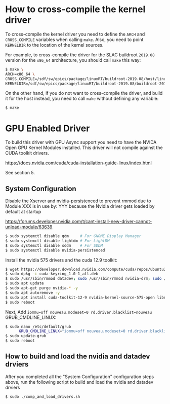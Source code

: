 # How to cross-compile the kernel driver

To cross-compile the kernel driver you need to define the `ARCH` and `CROSS_COMPILE` variables when calling `make`. Also, you need to point `KERNELDIR` to the location of the kernel sources.

For example, to cross-compile the driver for the SLAC buildroot `2019.08` version for the `x86_64` architecture, you should call `make` this way:

```bash
$ make \
ARCH=x86_64 \
CROSS_COMPILE=/sdf/sw/epics/package/linuxRT/buildroot-2019.08/host/linux-x86_64/x86_64/usr/bin/x86_64-buildroot-linux-gnu- \
KERNELDIR=/sdf/sw/epics/package/linuxRT/buildroot-2019.08/buildroot-2019.08-x86_64/output/build/linux-4.14.139
```

On the other hand, if you do not want to cross-compile the driver, and build it for the host instead, you need to call `make` without defining any variable:

```bash
$ make
```

# GPU Enabled Driver

To build this driver with GPU Async support you need to have the NVIDA Open GPU Kernel Modules installed. This driver will not compile against the CUDA toolkit drivers.

https://docs.nvidia.com/cuda/cuda-installation-guide-linux/index.html

See section 5.

<!--- ######################################################## -->

## System Configuration

Disable the Xserver and nvidia-persistenced to prevent rmmod due to Module XXX is in use by: YYY
because the Nvidia driver gets loaded by default at startup

https://forums.developer.nvidia.com/t/cant-install-new-driver-cannot-unload-module/63639

```bash
$ sudo systemctl disable gdm     # For GNOME Display Manager
$ sudo systemctl disable lightdm # For LightDM
$ sudo systemctl disable sddm    # For SDDM
$ sudo systemctl disable nvidia-persistenced
```

Install the nvidia 575 drivers and the cuda 12.9 toolkit:

```bash
$ wget https://developer.download.nvidia.com/compute/cuda/repos/ubuntu2204/x86_64/cuda-keyring_1.0-1_all.deb
$ sudo dpkg -i cuda-keyring_1.0-1_all.deb
$ sudo /usr/sbin/rmmod datadev; sudo /usr/sbin/rmmod nvidia-drm; sudo /usr/sbin/rmmod nvidia-uvm; sudo /usr/sbin/rmmod nvidia-modeset; sudo /usr/sbin/rmmod nvidia; sudo /usr/sbin/rmmod nouveau
$ sudo apt update
$ sudo apt-get purge nvidia-* -y
$ sudo apt autoremove -y
$ sudo apt install cuda-toolkit-12-9 nvidia-kernel-source-575-open libnvidia-compute-575 nvidia-firmware-575 -y
$ sudo reboot
```

Next, Add `iommu=off nouveau.modeset=0 rd.driver.blacklist=nouveau` GRUB_CMDLINE_LINUX:

```bash
$ sudo nano /etc/default/grub
      GRUB_CMDLINE_LINUX="iommu=off nouveau.modeset=0 rd.driver.blacklist=nouveau"
$ sudo update-grub
$ sudo reboot
```

<!--- ######################################################## -->

## How to build and load the nvidia and datadev drviers

After you completed all the "System Configuration" configuration steps above, run the following script to build and load the nvidia and datadev drviers

```bash
$ sudo ./comp_and_load_drivers.sh
```

<!--- ######################################################## -->
